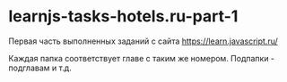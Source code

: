 # learnjs-tasks-hotels.ru-part-1
Первая часть выполненных заданий с сайта https://learn.javascript.ru/


Каждая папка соответствует главе с таким же номером. Подпапки - подглавам и т.д.
